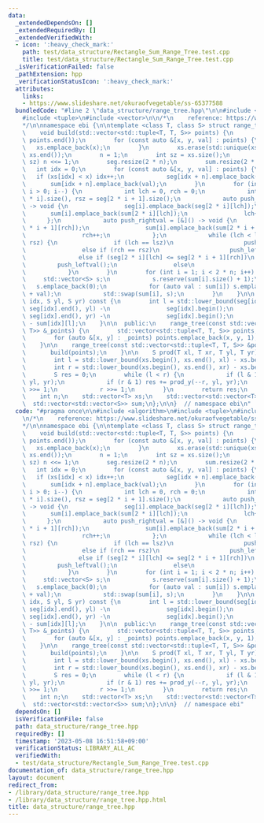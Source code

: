 ```yaml
---
data:
  _extendedDependsOn: []
  _extendedRequiredBy: []
  _extendedVerifiedWith:
  - icon: ':heavy_check_mark:'
    path: test/data_structure/Rectangle_Sum_Range_Tree.test.cpp
    title: test/data_structure/Rectangle_Sum_Range_Tree.test.cpp
  _isVerificationFailed: false
  _pathExtension: hpp
  _verificationStatusIcon: ':heavy_check_mark:'
  attributes:
    links:
    - https://www.slideshare.net/okuraofvegetable/ss-65377588
  bundledCode: "#line 2 \"data_structure/range_tree.hpp\"\n\n#include <algorithm>\n\
    #include <tuple>\n#include <vector>\n\n/*\n    reference: https://www.slideshare.net/okuraofvegetable/ss-65377588\n\
    */\n\nnamespace ebi {\n\ntemplate <class T, class S> struct range_tree {\n  private:\n\
    \    void build(std::vector<std::tuple<T, T, S>> points) {\n        std::sort(points.begin(),\
    \ points.end());\n        for (const auto &[x, y, val] : points) {\n         \
    \   xs.emplace_back(x);\n        }\n        xs.erase(std::unique(xs.begin(), xs.end()),\
    \ xs.end());\n        n = 1;\n        int sz = xs.size();\n        while (n <\
    \ sz) n <<= 1;\n        seg.resize(2 * n);\n        sum.resize(2 * n);\n     \
    \   int idx = 0;\n        for (const auto &[x, y, val] : points) {\n         \
    \   if (xs[idx] < x) idx++;\n            seg[idx + n].emplace_back(y);\n     \
    \       sum[idx + n].emplace_back(val);\n        }\n        for (int i = n - 1;\
    \ i > 0; i--) {\n            int lch = 0, rch = 0;\n            int lsz = seg[2\
    \ * i].size(), rsz = seg[2 * i + 1].size();\n            auto push_leftval = [&]()\
    \ -> void {\n                seg[i].emplace_back(seg[2 * i][lch]);\n         \
    \       sum[i].emplace_back(sum[2 * i][lch]);\n                lch++;\n      \
    \      };\n            auto push_rightval = [&]() -> void {\n                seg[i].emplace_back(seg[2\
    \ * i + 1][rch]);\n                sum[i].emplace_back(sum[2 * i + 1][rch]);\n\
    \                rch++;\n            };\n            while (lch < lsz || rch <\
    \ rsz) {\n                if (lch == lsz)\n                    push_rightval();\n\
    \                else if (rch == rsz)\n                    push_leftval();\n \
    \               else if (seg[2 * i][lch] <= seg[2 * i + 1][rch])\n           \
    \         push_leftval();\n                else\n                    push_rightval();\n\
    \            }\n        }\n        for (int i = 1; i < 2 * n; i++) {\n       \
    \     std::vector<S> s;\n            s.reserve(sum[i].size() + 1);\n         \
    \   s.emplace_back(0);\n            for (auto val : sum[i]) s.emplace_back(s.back()\
    \ + val);\n            std::swap(sum[i], s);\n        }\n    }\n\n    S prod_y(int\
    \ idx, S yl, S yr) const {\n        int l = std::lower_bound(seg[idx].begin(),\
    \ seg[idx].end(), yl) -\n                seg[idx].begin();\n        int r = std::lower_bound(seg[idx].begin(),\
    \ seg[idx].end(), yr) -\n                seg[idx].begin();\n        return sum[idx][r]\
    \ - sum[idx][l];\n    }\n\n  public:\n    range_tree(const std::vector<std::pair<T,\
    \ T>> &_points) {\n        std::vector<std::tuple<T, T, S>> points;\n        points.reserve(_points.size());\n\
    \        for (auto &[x, y] : _points) points.emplace_back(x, y, 1);\n        build(points);\n\
    \    }\n\n    range_tree(const std::vector<std::tuple<T, T, S>> &points) {\n \
    \       build(points);\n    }\n\n    S prod(T xl, T xr, T yl, T yr) const {\n\
    \        int l = std::lower_bound(xs.begin(), xs.end(), xl) - xs.begin() + n;\n\
    \        int r = std::lower_bound(xs.begin(), xs.end(), xr) - xs.begin() + n;\n\
    \        S res = 0;\n        while (l < r) {\n            if (l & 1) res += prod_y(l++,\
    \ yl, yr);\n            if (r & 1) res += prod_y(--r, yl, yr);\n            l\
    \ >>= 1;\n            r >>= 1;\n        }\n        return res;\n    }\n\n  private:\n\
    \    int n;\n    std::vector<T> xs;\n    std::vector<std::vector<T>> seg;\n  \
    \  std::vector<std::vector<S>> sum;\n};\n\n}  // namespace ebi\n"
  code: "#pragma once\n\n#include <algorithm>\n#include <tuple>\n#include <vector>\n\
    \n/*\n    reference: https://www.slideshare.net/okuraofvegetable/ss-65377588\n\
    */\n\nnamespace ebi {\n\ntemplate <class T, class S> struct range_tree {\n  private:\n\
    \    void build(std::vector<std::tuple<T, T, S>> points) {\n        std::sort(points.begin(),\
    \ points.end());\n        for (const auto &[x, y, val] : points) {\n         \
    \   xs.emplace_back(x);\n        }\n        xs.erase(std::unique(xs.begin(), xs.end()),\
    \ xs.end());\n        n = 1;\n        int sz = xs.size();\n        while (n <\
    \ sz) n <<= 1;\n        seg.resize(2 * n);\n        sum.resize(2 * n);\n     \
    \   int idx = 0;\n        for (const auto &[x, y, val] : points) {\n         \
    \   if (xs[idx] < x) idx++;\n            seg[idx + n].emplace_back(y);\n     \
    \       sum[idx + n].emplace_back(val);\n        }\n        for (int i = n - 1;\
    \ i > 0; i--) {\n            int lch = 0, rch = 0;\n            int lsz = seg[2\
    \ * i].size(), rsz = seg[2 * i + 1].size();\n            auto push_leftval = [&]()\
    \ -> void {\n                seg[i].emplace_back(seg[2 * i][lch]);\n         \
    \       sum[i].emplace_back(sum[2 * i][lch]);\n                lch++;\n      \
    \      };\n            auto push_rightval = [&]() -> void {\n                seg[i].emplace_back(seg[2\
    \ * i + 1][rch]);\n                sum[i].emplace_back(sum[2 * i + 1][rch]);\n\
    \                rch++;\n            };\n            while (lch < lsz || rch <\
    \ rsz) {\n                if (lch == lsz)\n                    push_rightval();\n\
    \                else if (rch == rsz)\n                    push_leftval();\n \
    \               else if (seg[2 * i][lch] <= seg[2 * i + 1][rch])\n           \
    \         push_leftval();\n                else\n                    push_rightval();\n\
    \            }\n        }\n        for (int i = 1; i < 2 * n; i++) {\n       \
    \     std::vector<S> s;\n            s.reserve(sum[i].size() + 1);\n         \
    \   s.emplace_back(0);\n            for (auto val : sum[i]) s.emplace_back(s.back()\
    \ + val);\n            std::swap(sum[i], s);\n        }\n    }\n\n    S prod_y(int\
    \ idx, S yl, S yr) const {\n        int l = std::lower_bound(seg[idx].begin(),\
    \ seg[idx].end(), yl) -\n                seg[idx].begin();\n        int r = std::lower_bound(seg[idx].begin(),\
    \ seg[idx].end(), yr) -\n                seg[idx].begin();\n        return sum[idx][r]\
    \ - sum[idx][l];\n    }\n\n  public:\n    range_tree(const std::vector<std::pair<T,\
    \ T>> &_points) {\n        std::vector<std::tuple<T, T, S>> points;\n        points.reserve(_points.size());\n\
    \        for (auto &[x, y] : _points) points.emplace_back(x, y, 1);\n        build(points);\n\
    \    }\n\n    range_tree(const std::vector<std::tuple<T, T, S>> &points) {\n \
    \       build(points);\n    }\n\n    S prod(T xl, T xr, T yl, T yr) const {\n\
    \        int l = std::lower_bound(xs.begin(), xs.end(), xl) - xs.begin() + n;\n\
    \        int r = std::lower_bound(xs.begin(), xs.end(), xr) - xs.begin() + n;\n\
    \        S res = 0;\n        while (l < r) {\n            if (l & 1) res += prod_y(l++,\
    \ yl, yr);\n            if (r & 1) res += prod_y(--r, yl, yr);\n            l\
    \ >>= 1;\n            r >>= 1;\n        }\n        return res;\n    }\n\n  private:\n\
    \    int n;\n    std::vector<T> xs;\n    std::vector<std::vector<T>> seg;\n  \
    \  std::vector<std::vector<S>> sum;\n};\n\n}  // namespace ebi"
  dependsOn: []
  isVerificationFile: false
  path: data_structure/range_tree.hpp
  requiredBy: []
  timestamp: '2023-05-08 16:51:58+09:00'
  verificationStatus: LIBRARY_ALL_AC
  verifiedWith:
  - test/data_structure/Rectangle_Sum_Range_Tree.test.cpp
documentation_of: data_structure/range_tree.hpp
layout: document
redirect_from:
- /library/data_structure/range_tree.hpp
- /library/data_structure/range_tree.hpp.html
title: data_structure/range_tree.hpp
---
```

